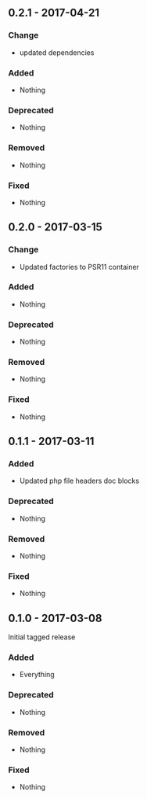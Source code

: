 ## 0.2.1 - 2017-04-21

### Change
* updated dependencies

### Added
* Nothing

### Deprecated
* Nothing

### Removed
* Nothing

### Fixed
* Nothing


## 0.2.0 - 2017-03-15

### Change
* Updated factories to PSR11 container

### Added
* Nothing

### Deprecated
* Nothing

### Removed
* Nothing

### Fixed
* Nothing


## 0.1.1 - 2017-03-11

### Added
* Updated php file headers doc blocks

### Deprecated
* Nothing

### Removed
* Nothing

### Fixed
* Nothing


## 0.1.0 - 2017-03-08

Initial tagged release

### Added
* Everything

### Deprecated
* Nothing

### Removed
* Nothing

### Fixed
* Nothing
